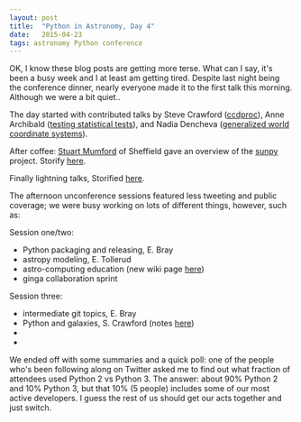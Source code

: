 ```yaml
---
layout: post
title:  "Python in Astronomy, Day 4"
date:   2015-04-23
tags: astronomy Python conference
---
```

OK, I know these blog posts are getting more terse. What can I say, it's been a busy week and I at least am getting tired.
Despite last night being the conference dinner, nearly everyone made it to the first talk this morning. Although we were a bit quiet..

The day started with contributed talks by Steve Crawford ([ccdproc](http://ccdproc.readthedocs.org/en/latest/)), Anne Archibald ([testing statistical tests](http://lighthouseinthesky.blogspot.nl/)), and Nadia Dencheva ([generalized world coordinate systems](http://gwcs.readthedocs.org/en/latest/)).

After coffee: [Stuart Mumford](http://www.stuartmumford.co.uk/) of Sheffield gave an overview of the [sunpy](http://sunpy.org) project. Storify [here](https://storify.com/PBarmby/python-in-astronomy-day-4-keynote).

Finally lightning talks, Storified [here](https://storify.com/PBarmby/python-in-astronomy-day-4-lightning-talks).

The afternoon unconference sessions featured less tweeting and public coverage; we were busy working on lots of
different things, however, such as:

Session one/two:

* Python packaging and releasing, E. Bray
* astropy modeling, E. Tollerud
* astro-computing education (new wiki page [here](http://t.co/MPK3cc7Quj))
* ginga collaboration sprint


Session three:

* intermediate git topics, E. Bray
* Python and galaxies, S. Crawford (notes [here](https://t.co/yrdlspoucg))
* 
* 

We ended off with some summaries and a quick poll: one of the people who's been following along on Twitter asked me to find out what fraction of attendees used Python 2 vs Python 3. The answer: about 90% Python 2 and 10% Python 3, but that 10% (5 people) includes some of our most active developers. I guess the rest of us should get our acts together and just switch.

